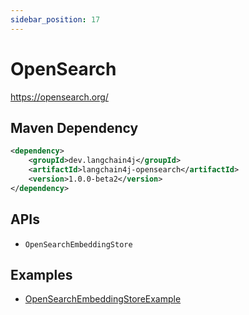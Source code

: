 ```yaml
---
sidebar_position: 17
---
```


# OpenSearch

https://opensearch.org/


## Maven Dependency

```xml
<dependency>
    <groupId>dev.langchain4j</groupId>
    <artifactId>langchain4j-opensearch</artifactId>
    <version>1.0.0-beta2</version>
</dependency>
```


## APIs

- `OpenSearchEmbeddingStore`


## Examples

- [OpenSearchEmbeddingStoreExample](https://github.com/langchain4j/langchain4j-examples/blob/main/opensearch-example/src/main/java/OpenSearchEmbeddingStoreExample.java)
